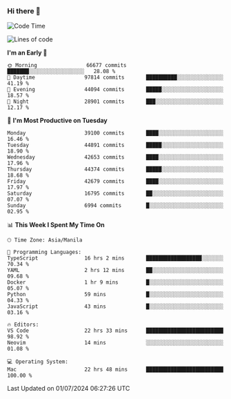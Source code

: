 ### Hi there 👋

<!--START_SECTION:waka-->
![Code Time](http://img.shields.io/badge/Code%20Time-5%2C314%20hrs%2053%20mins-blue)

![Lines of code](https://img.shields.io/badge/From%20Hello%20World%20I%27ve%20Written-111.9%20million%20lines%20of%20code-blue)

**I'm an Early 🐤** 

```text
🌞 Morning                66677 commits       ███████░░░░░░░░░░░░░░░░░░   28.08 % 
🌆 Daytime                97814 commits       ██████████░░░░░░░░░░░░░░░   41.19 % 
🌃 Evening                44094 commits       █████░░░░░░░░░░░░░░░░░░░░   18.57 % 
🌙 Night                  28901 commits       ███░░░░░░░░░░░░░░░░░░░░░░   12.17 % 
```
📅 **I'm Most Productive on Tuesday** 

```text
Monday                   39100 commits       ████░░░░░░░░░░░░░░░░░░░░░   16.46 % 
Tuesday                  44891 commits       █████░░░░░░░░░░░░░░░░░░░░   18.90 % 
Wednesday                42653 commits       ████░░░░░░░░░░░░░░░░░░░░░   17.96 % 
Thursday                 44374 commits       █████░░░░░░░░░░░░░░░░░░░░   18.68 % 
Friday                   42679 commits       ████░░░░░░░░░░░░░░░░░░░░░   17.97 % 
Saturday                 16795 commits       ██░░░░░░░░░░░░░░░░░░░░░░░   07.07 % 
Sunday                   6994 commits        █░░░░░░░░░░░░░░░░░░░░░░░░   02.95 % 
```


📊 **This Week I Spent My Time On** 

```text
🕑︎ Time Zone: Asia/Manila

💬 Programming Languages: 
TypeScript               16 hrs 2 mins       ██████████████████░░░░░░░   70.34 % 
YAML                     2 hrs 12 mins       ██░░░░░░░░░░░░░░░░░░░░░░░   09.68 % 
Docker                   1 hr 9 mins         █░░░░░░░░░░░░░░░░░░░░░░░░   05.07 % 
Python                   59 mins             █░░░░░░░░░░░░░░░░░░░░░░░░   04.33 % 
JavaScript               43 mins             █░░░░░░░░░░░░░░░░░░░░░░░░   03.16 % 

🔥 Editors: 
VS Code                  22 hrs 33 mins      █████████████████████████   98.92 % 
Neovim                   14 mins             ░░░░░░░░░░░░░░░░░░░░░░░░░   01.08 % 

💻 Operating System: 
Mac                      22 hrs 48 mins      █████████████████████████   100.00 % 
```


 Last Updated on 01/07/2024 06:27:26 UTC
<!--END_SECTION:waka-->


<!--
**rad182/rad182** is a ✨ _special_ ✨ repository because its `README.md` (this file) appears on your GitHub profile.

Here are some ideas to get you started:

- 🔭 I’m currently working on ...
- 🌱 I’m currently learning ...
- 👯 I’m looking to collaborate on ...
- 🤔 I’m looking for help with ...
- 💬 Ask me about ...
- 📫 How to reach me: ...
- 😄 Pronouns: ...
- ⚡ Fun fact: ...
-->
